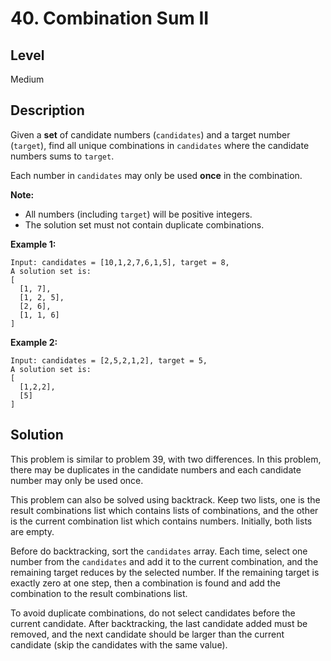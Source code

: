 # 40. Combination Sum II
## Level
Medium

## Description
Given a **set** of candidate numbers (`candidates`) and a target number (`target`), find all unique combinations in `candidates` where the candidate numbers sums to `target`.

Each number in `candidates` may only be used **once** in the combination.

**Note:**

* All numbers (including `target`) will be positive integers.
* The solution set must not contain duplicate combinations.

**Example 1:**
```
Input: candidates = [10,1,2,7,6,1,5], target = 8,
A solution set is:
[
  [1, 7],
  [1, 2, 5],
  [2, 6],
  [1, 1, 6]
]
```
**Example 2:**
```
Input: candidates = [2,5,2,1,2], target = 5,
A solution set is:
[
  [1,2,2],
  [5]
]
```

## Solution
This problem is similar to problem 39, with two differences. In this problem, there may be duplicates in the candidate numbers and each candidate number may only be used once.

This problem can also be solved using backtrack. Keep two lists, one is the result combinations list which contains lists of combinations, and the other is the current combination list which contains numbers. Initially, both lists are empty.

Before do backtracking, sort the `candidates` array. Each time, select one number from the `candidates` and add it to the current combination, and the remaining target reduces by the selected number. If the remaining target is exactly zero at one step, then a combination is found and add the combination to the result combinations list.

To avoid duplicate combinations, do not select candidates before the current candidate. After backtracking, the last candidate added must be removed, and the next candidate should be larger than the current candidate (skip the candidates with the same value).
